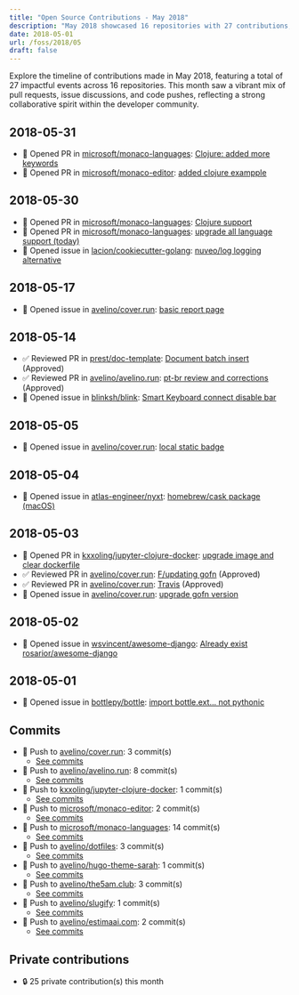 ```yaml
---
title: "Open Source Contributions - May 2018"
description: "May 2018 showcased 16 repositories with 27 contributions, including 5 pull requests and 8 issues, highlighting significant community engagement and development progress."
date: 2018-05-01
url: /foss/2018/05
draft: false
---
```


Explore the timeline of contributions made in May 2018, featuring a total of 27 impactful events across 16 repositories. This month saw a vibrant mix of pull requests, issue discussions, and code pushes, reflecting a strong collaborative spirit within the developer community.

## 2018-05-31

- 🔀 Opened PR in [microsoft/monaco-languages](https://github.com/microsoft/monaco-languages): [Clojure: added more keywords](https://github.com/microsoft/monaco-languages/pull/37)
- 🔀 Opened PR in [microsoft/monaco-editor](https://github.com/microsoft/monaco-editor): [added clojure exampple](https://github.com/microsoft/monaco-editor/pull/904)

## 2018-05-30

- 🔀 Opened PR in [microsoft/monaco-languages](https://github.com/microsoft/monaco-languages): [Clojure support](https://github.com/microsoft/monaco-languages/pull/36)
- 🔀 Opened PR in [microsoft/monaco-languages](https://github.com/microsoft/monaco-languages): [upgrade all language support (today)](https://github.com/microsoft/monaco-languages/pull/35)
- 🐛 Opened issue in [lacion/cookiecutter-golang](https://github.com/lacion/cookiecutter-golang): [nuveo/log logging alternative](https://github.com/lacion/cookiecutter-golang/issues/14)

## 2018-05-17

- 🐛 Opened issue in [avelino/cover.run](https://github.com/avelino/cover.run): [basic report page](https://github.com/avelino/cover.run/issues/18)

## 2018-05-14

- ✅ Reviewed PR in [prest/doc-template](https://github.com/prest/doc-template): [Document batch insert](https://github.com/prest/doc-template/pull/20#pullrequestreview-119912801) (Approved)
- ✅ Reviewed PR in [avelino/avelino.run](https://github.com/avelino/avelino.run): [pt-br review and corrections](https://github.com/avelino/avelino.run/pull/2#pullrequestreview-119730723) (Approved)
- 🐛 Opened issue in [blinksh/blink](https://github.com/blinksh/blink): [Smart Keyboard connect disable bar](https://github.com/blinksh/blink/issues/504)

## 2018-05-05

- 🐛 Opened issue in [avelino/cover.run](https://github.com/avelino/cover.run): [local static badge](https://github.com/avelino/cover.run/issues/16)

## 2018-05-04

- 🐛 Opened issue in [atlas-engineer/nyxt](https://github.com/atlas-engineer/nyxt): [homebrew/cask package (macOS)](https://github.com/atlas-engineer/nyxt/issues/95)

## 2018-05-03

- 🔀 Opened PR in [kxxoling/jupyter-clojure-docker](https://github.com/kxxoling/jupyter-clojure-docker): [upgrade image and clear dockerfile](https://github.com/kxxoling/jupyter-clojure-docker/pull/1)
- ✅ Reviewed PR in [avelino/cover.run](https://github.com/avelino/cover.run): [F/updating gofn](https://github.com/avelino/cover.run/pull/14#pullrequestreview-117451158) (Approved)
- ✅ Reviewed PR in [avelino/cover.run](https://github.com/avelino/cover.run): [Travis](https://github.com/avelino/cover.run/pull/12#pullrequestreview-117246778) (Approved)
- 🐛 Opened issue in [avelino/cover.run](https://github.com/avelino/cover.run): [upgrade gofn version](https://github.com/avelino/cover.run/issues/13)

## 2018-05-02

- 🐛 Opened issue in [wsvincent/awesome-django](https://github.com/wsvincent/awesome-django): [Already exist rosarior/awesome-django](https://github.com/wsvincent/awesome-django/issues/1)

## 2018-05-01

- 🐛 Opened issue in [bottlepy/bottle](https://github.com/bottlepy/bottle): [import bottle.ext... not pythonic](https://github.com/bottlepy/bottle/issues/1063)

## Commits

- 🔨 Push to [avelino/cover.run](https://github.com/avelino/cover.run): 3 commit(s)
  - [See commits](https://github.com/avelino/cover.run/commits?author=avelino&since=2018-05-01T00:00:00Z&until=2018-05-31T23:59:59Z)
- 🔨 Push to [avelino/avelino.run](https://github.com/avelino/avelino.run): 8 commit(s)
  - [See commits](https://github.com/avelino/avelino.run/commits?author=avelino&since=2018-05-01T00:00:00Z&until=2018-05-31T23:59:59Z)
- 🔨 Push to [kxxoling/jupyter-clojure-docker](https://github.com/kxxoling/jupyter-clojure-docker): 1 commit(s)
  - [See commits](https://github.com/kxxoling/jupyter-clojure-docker/commits?author=avelino&since=2018-05-01T00:00:00Z&until=2018-05-31T23:59:59Z)
- 🔨 Push to [microsoft/monaco-editor](https://github.com/microsoft/monaco-editor): 2 commit(s)
  - [See commits](https://github.com/microsoft/monaco-editor/commits?author=avelino&since=2018-05-01T00:00:00Z&until=2018-05-31T23:59:59Z)
- 🔨 Push to [microsoft/monaco-languages](https://github.com/microsoft/monaco-languages): 14 commit(s)
  - [See commits](https://github.com/microsoft/monaco-languages/commits?author=avelino&since=2018-05-01T00:00:00Z&until=2018-05-31T23:59:59Z)
- 🔨 Push to [avelino/dotfiles](https://github.com/avelino/dotfiles): 3 commit(s)
  - [See commits](https://github.com/avelino/dotfiles/commits?author=avelino&since=2018-05-01T00:00:00Z&until=2018-05-31T23:59:59Z)
- 🔨 Push to [avelino/hugo-theme-sarah](https://github.com/avelino/hugo-theme-sarah): 1 commit(s)
  - [See commits](https://github.com/avelino/hugo-theme-sarah/commits?author=avelino&since=2018-05-01T00:00:00Z&until=2018-05-31T23:59:59Z)
- 🔨 Push to [avelino/the5am.club](https://github.com/avelino/the5am.club): 3 commit(s)
  - [See commits](https://github.com/avelino/the5am.club/commits?author=avelino&since=2018-05-01T00:00:00Z&until=2018-05-31T23:59:59Z)
- 🔨 Push to [avelino/slugify](https://github.com/avelino/slugify): 1 commit(s)
  - [See commits](https://github.com/avelino/slugify/commits?author=avelino&since=2018-05-01T00:00:00Z&until=2018-05-31T23:59:59Z)
- 🔨 Push to [avelino/estimaai.com](https://github.com/avelino/estimaai.com): 2 commit(s)
  - [See commits](https://github.com/avelino/estimaai.com/commits?author=avelino&since=2018-05-01T00:00:00Z&until=2018-05-31T23:59:59Z)

## Private contributions

- 🔒 25 private contribution(s) this month

